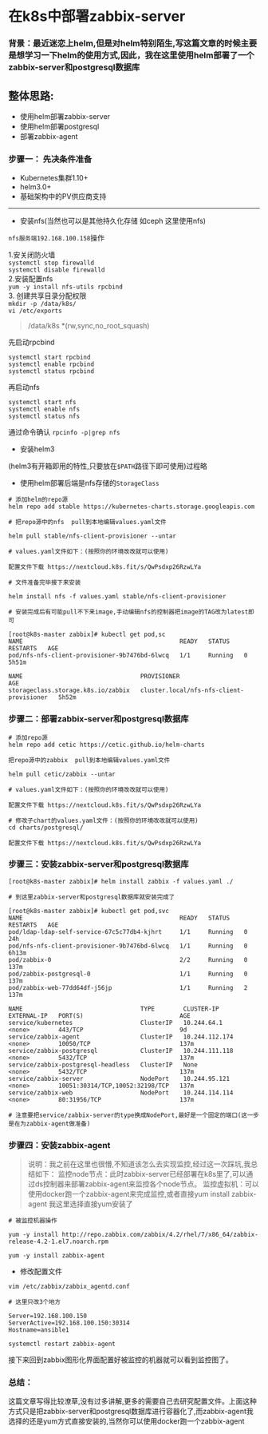 # 在k8s中部署zabbix-server
### 背景：最近迷恋上helm,但是对helm特别陌生,写这篇文章的时候主要是想学习一下helm的使用方式,因此，我在这里使用helm部署了一个zabbix-server和postgresql数据库
## 整体思路:
- 使用helm部署zabbix-server
- 使用helm部署postgresql
- 部署zabbix-agent
### 步骤一： 先决条件准备
- Kubernetes集群1.10+
- helm3.0+
- 基础架构中的PV供应商支持
---
- 安装nfs(当然也可以是其他持久化存储 如ceph 这里使用nfs)

`nfs服务端192.168.100.158`操作

1.安关闭防火墙 \
`systemctl stop firewalld` \
`systemctl disable firewalld` \
2.安装配置nfs \
`yum -y install nfs-utils rpcbind` \
3. 创建共享目录分配权限 \
`mkdir -p /data/k8s/` \
`vi /etc/exports`
> /data/k8s  *(rw,sync,no_root_squash) 

先启动rpcbind
```
systemctl start rpcbind
systemctl enable rpcbind
systemctl status rpcbind
```
再启动nfs
```
systemctl start nfs
systemctl enable nfs
systemctl status nfs
```
通过命令确认
`rpcinfo -p|grep nfs`
- 安装helm3 

(helm3有开箱即用的特性,只要放在`$PATH`路径下即可使用)过程略

- 使用helm部署后端是nfs存储的`StorageClass`
```
# 添加helm的repo源
helm repo add stable https://kubernetes-charts.storage.googleapis.com

# 把repo源中的nfs  pull到本地编辑values.yaml文件

helm pull stable/nfs-client-provisioner --untar

# values.yaml文件如下：(按照你的环境改改就可以使用)

配置文件下载 https://nextcloud.k8s.fit/s/QwPsdxp26RzwLYa

# 文件准备完毕接下来安装

helm install nfs -f values.yaml stable/nfs-client-provisioner

# 安装完成后有可能pull不下来image,手动编辑nfs的控制器把image的TAG改为latest即可

[root@k8s-master zabbix]# kubectl get pod,sc
NAME                                            READY   STATUS    RESTARTS   AGE
pod/nfs-nfs-client-provisioner-9b7476bd-6lwcq   1/1     Running   0          5h51m

NAME                                 PROVISIONER                                AGE
storageclass.storage.k8s.io/zabbix   cluster.local/nfs-nfs-client-provisioner   5h52m
```
### 步骤二：部署zabbix-server和postgresql数据库
```
# 添加repo源
helm repo add cetic https://cetic.github.io/helm-charts

把repo源中的zabbix  pull到本地编辑values.yaml文件

helm pull cetic/zabbix --untar

# values.yaml文件如下：(按照你的环境改改就可以使用)

配置文件下载 https://nextcloud.k8s.fit/s/QwPsdxp26RzwLYa
```
```
# 修改子chart的values.yaml文件：(按照你的环境改改就可以使用)
cd charts/postgresql/

配置文件下载 https://nextcloud.k8s.fit/s/QwPsdxp26RzwLYa
```
### 步骤三：安装zabbix-server和postgresql数据库
```
[root@k8s-master zabbix]# helm install zabbix -f values.yaml ./

# 到这里zabbix-server和postgresql数据库就安装完成了

[root@k8s-master zabbix]# kubectl get pod,svc
NAME                                            READY   STATUS    RESTARTS   AGE
pod/ldap-ldap-self-service-67c5c77db4-kjhrt     1/1     Running   0          24h
pod/nfs-nfs-client-provisioner-9b7476bd-6lwcq   1/1     Running   0          6h13m
pod/zabbix-0                                    2/2     Running   0          137m
pod/zabbix-postgresql-0                         1/1     Running   0          137m
pod/zabbix-web-77dd64df-j56jp                   1/1     Running   2          137m

NAME                                 TYPE        CLUSTER-IP       EXTERNAL-IP   PORT(S)                           AGE
service/kubernetes                   ClusterIP   10.244.64.1      <none>        443/TCP                           9d
service/zabbix-agent                 ClusterIP   10.244.112.174   <none>        10050/TCP                         137m
service/zabbix-postgresql            ClusterIP   10.244.111.118   <none>        5432/TCP                          137m
service/zabbix-postgresql-headless   ClusterIP   None             <none>        5432/TCP                          137m
service/zabbix-server                NodePort    10.244.95.121    <none>        10051:30314/TCP,10052:32198/TCP   137m
service/zabbix-web                   NodePort    10.244.114.114   <none>        80:31956/TCP                      137m

# 注意要把service/zabbix-server的type换成NodePort,最好是一个固定的端口(这一步是在为zabbix-agent做准备)
```
### 步骤四：安装zabbix-agent
>说明：我之前在这里也很懵,不知道该怎么去实现监控,经过这一次踩坑,我总结如下：
监控node节点：此时zabbix-server已经部署在k8s里了,可以通过ds控制器来部署zabbix-agent来监控各个node节点。
监控虚拟机：可以使用docker跑一个zabbix-agent来完成监控,或者直接yum install zabbix-agent
我这里选择直接yum安装了
```
# 被监控机器操作

yum -y install http://repo.zabbix.com/zabbix/4.2/rhel/7/x86_64/zabbix-release-4.2-1.el7.noarch.rpm

yum -y install zabbix-agent
```
- 修改配置文件
```
vim /etc/zabbix/zabbix_agentd.conf

# 这里只改3个地方

Server=192.168.100.150
ServerActive=192.168.100.150:30314
Hostname=ansible1

systemctl restart zabbix-agent
```
接下来回到zabbix图形化界面配置好被监控的机器就可以看到监控图了。
### 总结：
这篇文章写得比较潦草,没有过多讲解,更多的需要自己去研究配置文件。上面这种方式只是把zabbix-server和postgresql数据库进行容器化了,而zabbix-agent我选择的还是yum方式直接安装的,当然你可以使用docker跑一个zabbix-agent